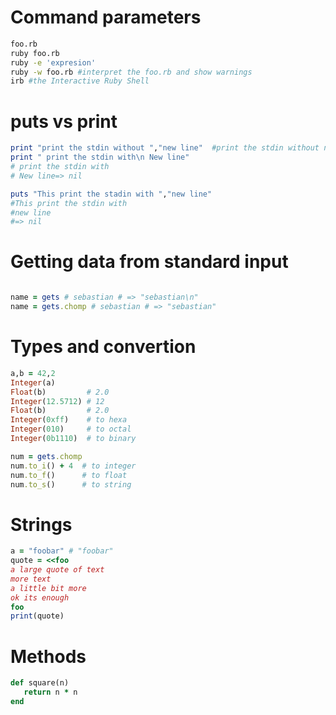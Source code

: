 Command parameters
===================

```bash
foo.rb
ruby foo.rb
ruby -e 'expresion'
ruby -w foo.rb #interpret the foo.rb and show warnings
irb #the Interactive Ruby Shell
```

puts vs print
==============
```ruby
print "print the stdin without ","new line"  #print the stdin without new line=> nil
print " print the stdin with\n New line"
# print the stdin with
# New line=> nil

puts "This print the stadin with ","new line"
#This print the stdin with
#new line
#=> nil
```

Getting data from standard input
=================================

```ruby

name = gets # sebastian # => "sebastian\n"
name = gets.chomp # sebastian # => "sebastian"

```

Types and convertion
=====================
```ruby
a,b = 42,2
Integer(a)
Float(b)         # 2.0
Integer(12.5712) # 12
Float(b)         # 2.0
Integer(0xff)    # to hexa
Integer(010)     # to octal
Integer(0b1110)  # to binary
```
```ruby
num = gets.chomp
num.to_i() + 4  # to integer
num.to_f()      # to float
num.to_s()      # to string
```

Strings
========
```ruby
a = "foobar" # "foobar"
quote = <<foo
a large quote of text
more text
a little bit more
ok its enough
foo
print(quote)
```










Methods
========

```ruby
def square(n)
   return n * n
end
```

